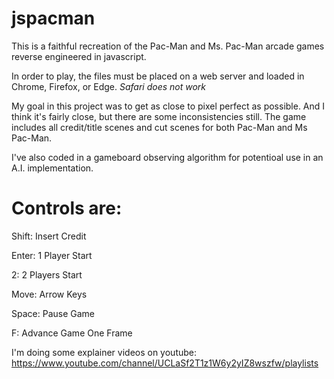 # jspacman
This is a faithful recreation of the Pac-Man and Ms. Pac-Man arcade games reverse engineered in javascript.

In order to play, the files must be placed on a web server and loaded in Chrome, Firefox, or Edge. *Safari does not work*

My goal in this project was to get as close to pixel perfect as possible. And I think it's fairly close, but there are some inconsistencies still. The game includes all credit/title scenes and cut scenes for both Pac-Man and Ms Pac-Man.

I've also coded in a gameboard observing algorithm for potentioal use in an A.I. implementation.

Controls are:
======================
Shift: Insert Credit

Enter: 1 Player Start

2: 2 Players Start

Move: Arrow Keys


Space: Pause Game

F: Advance Game One Frame


I'm doing some explainer videos on youtube:
https://www.youtube.com/channel/UCLaSf2T1z1W6y2yIZ8wszfw/playlists
